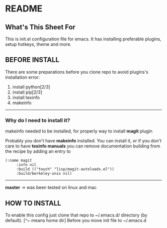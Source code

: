 # README #

## What's This Sheet For ##
This is init.el configuration file for emacs. It has installing preferable plugins, setup hotkeys, theme and more. 

## BEFORE INSTALL ##
There are some preparations before you clone repo to avoid plugins's installation error:

1. install python[2/3]
2. install pip[2/3]
3. install texinfo 
4. makeinfo
***
### Why do I need to install it? ###
makeinfo needed to be installed, for properly way to install **magit** plugin

Probably you don't have **makeinfo** installed. You can install it, or if you don't care to have **texinfo manuals** you can remove documentation building from the recipe by adding an entry to
```emacs
(:name magit
     :info nil
     :build (("touch" "lisp/magit-autoloads.el"))
     :build/berkeley-unix nil)
```

***

**master** -> was been tested on linux and mac

## HOW TO INSTALL ##
To enable this config just clone that repo to ~/.emacs.d/ directory (by default). [^~ means home dir] 
Before you move init file to ~/.emacs.d 
  
